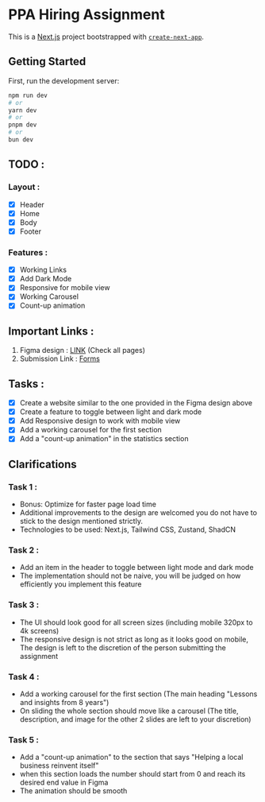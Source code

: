 # PPA Hiring Assignment

This is a [Next.js](https://nextjs.org/) project bootstrapped with [`create-next-app`](https://github.com/vercel/next.js/tree/canary/packages/create-next-app).

## Getting Started

First, run the development server:

```bash
npm run dev
# or
yarn dev
# or
pnpm dev
# or
bun dev
```

## TODO :

### Layout :

- [x] Header
- [x] Home
- [x] Body
- [x] Footer

### Features :

- [x] Working Links
- [x] Add Dark Mode
- [x] Responsive for mobile view
- [x] Working Carousel
- [x] Count-up animation

## Important Links :

1. Figma design : [LINK](https://www.figma.com/design/ZNgCqyJIecOgMZC8BxylB8/PPA-Hiring-Assignment?node-id=0-1&t=UiLBxGENPj6CNxpq-0) (Check all pages)
2. Submission Link : [Forms](https://forms.gle/my1arm5phHi4Ax3G9)

## Tasks :

- [x] Create a website similar to the one provided in the Figma design above
- [x] Create a feature to toggle between light and dark mode
- [x] Add Responsive design to work with mobile view
- [x] Add a working carousel for the first section
- [x] Add a "count-up animation" in the statistics section

## Clarifications

### Task 1 :

- Bonus: Optimize for faster page load time
- Additional improvements to the design are welcomed you do not have to stick to the design mentioned strictly.
- Technologies to be used: Next.js, Tailwind CSS, Zustand, ShadCN

### Task 2 :

- Add an item in the header to toggle between light mode and dark mode
- The implementation should not be naive, you will be judged on how efficiently you implement this feature

### Task 3 :

- The UI should look good for all screen sizes (including mobile 320px to 4k screens)
- The responsive design is not strict as long as it looks good on mobile, The design is left to the discretion of the person submitting the assignment

### Task 4 :

- Add a working carousel for the first section (The main heading "Lessons and insights from 8 years")
- On sliding the whole section should move like a carousel (The title, description, and image for the other 2 slides are left to your discretion)

### Task 5 :

- Add a "count-up animation" to the section that says "Helping a local business reinvent itself"
- when this section loads the number should start from 0 and reach its desired end value in Figma
- The animation should be smooth
